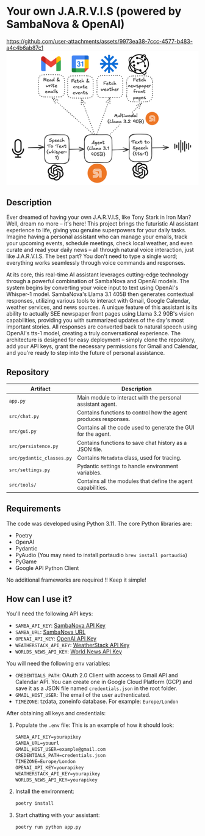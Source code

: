 # Your own J.A.R.V.I.S (powered by SambaNova & OpenAI)

https://github.com/user-attachments/assets/9973ea38-7ccc-4577-b483-a4c4b6ab87c1
![img](assets/arq.png)

## Description
Ever dreamed of having your own J.A.R.V.I.S, like Tony Stark in Iron Man? Well, dream no more – it's here! This project brings the futuristic AI assistant experience to life, giving you genuine superpowers for your daily tasks. Imagine having a personal assistant who can manage your emails, track your upcoming events, schedule meetings, check local weather, and even curate and read your daily news – all through natural voice interaction, just like J.A.R.V.I.S. The best part? You don't need to type a single word; everything works seamlessly through voice commands and responses.

At its core, this real-time AI assistant leverages cutting-edge technology through a powerful combination of SambaNova and OpenAI models. The system begins by converting your voice input to text using OpenAI's Whisper-1 model. SambaNova's Llama 3.1 405B then generates contextual responses, utilizing various tools to interact with Gmail, Google Calendar, weather services, and news sources. A unique feature of this assistant is its ability to actually SEE newspaper front pages using Llama 3.2 90B's vision capabilities, providing you with summarized updates of the day's most important stories. All responses are converted back to natural speech using OpenAI's tts-1 model, creating a truly conversational experience. The architecture is designed for easy deployment – simply clone the repository, add your API keys, grant the necessary permissions for Gmail and Calendar, and you're ready to step into the future of personal assistance.

## Repository

| Artifact | Description |
|----------|-------------|
| `app.py` | Main module to interact with the personal assistant agent. |
| `src/chat.py` | Contains functions to control how the agent produces responses. |
| `src/gui.py` | Contains all the code used to generate the GUI for the agent. |
| `src/persistence.py` | Contains functions to save chat history as a JSON file. |
| `src/pydantic_classes.py` | Contains `Metadata` class, used for tracing. |
| `src/settings.py` | Pydantic settings to handle environment variables. |
| `src/tools/` | Contains all the modules that define the agent capabilities. |

## Requirements
The code was developed using Python 3.11. The core Python libraries are:
- Poetry
- OpenAI
- Pydantic
- PyAudio (You may need to install portaudio `brew install portaudio`)
- PyGame
- Google API Python Client

No additional frameworks are required !! Keep it simple!

## How can I use it?
You'll need the following API keys:
- `SAMBA_API_KEY`: [SambaNova API Key](https://sambanova.ai/blog/speed-record-on-llama-3.1-405b)
- `SAMBA_URL`: [SambaNova URL](https://sambanova.ai/blog/speed-record-on-llama-3.1-405b)
- `OPENAI_API_KEY`: [OpenAI API Key](https://openai.com/index/openai-api/)
- `WEATHERSTACK_API_KEY`: [WeatherStack API Key](https://weatherstack.com/)
- `WORLDS_NEWS_API_KEY`: [World News API Key](https://worldnewsapi.com/)

You will need the following env variables:
- `CREDENTIALS_PATH`: OAuth 2.0 Client with access to Gmail API and Calendar API. You can create one in Google Cloud Platform (GCP) and save it as a JSON file named `credentials.json` in the root folder.
- `GMAIL_HOST_USER`: The email of the user authenticated.
- `TIMEZONE`: tzdata, zoneinfo database. For example: `Europe/London`

After obtaining all keys and credentials:

1. Populate the `.env` file:
   This is an example of how it should look:
   ```
   SAMBA_API_KEY=yourapikey
   SAMBA_URL=youurl
   GMAIL_HOST_USER=example@gmail.com
   CREDENTIALS_PATH=credentials.json
   TIMEZONE=Europe/London
   OPENAI_API_KEY=yourapikey
   WEATHERSTACK_API_KEY=yourapikey
   WORLDS_NEWS_API_KEY=yourapikey
   ```

1. Install the environment:
   ```bash
   poetry install
   ```

2. Start chatting with your assistant:
    ```bash
    poetry run python app.py
    ```
